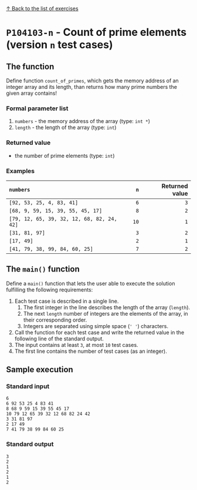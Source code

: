 
[↑ Back to the list of exercises](./README.md)

# `P104103-n` - Count of prime elements (version `n` test cases)

## The function

Define function `count_of_primes`, which gets the memory address of an integer array and its length, than returns how many prime numbers the given array contains!

### Formal parameter list
         
1. `numbers` - the memory address of the array (type: `int *`)
1. `length` - the length of the array (type: `int`)


### Returned value

* the number of prime elements (type: `int`)

### Examples

| `numbers` | `n` | Returned value | 
| :--- | ---: | ---: | 
| `[92, 53, 25, 4, 83, 41]` | `6` | `3` |
| `[68, 9, 59, 15, 39, 55, 45, 17]` | `8` | `2` |
| `[79, 12, 65, 39, 32, 12, 68, 82, 24, 42]` | `10` | `1` |
| `[31, 81, 97]` | `3` | `2` |
| `[17, 49]` | `2` | `1` |
| `[41, 79, 38, 99, 84, 60, 25]` | `7` | `2` |

## The `main()` function

Define a `main()` function that lets the user able to execute the solution fulfilling the following requirements:

1. Each test case is described in a single line.
    1. The first integer in the line describes the length of the array (`length`).
    1. The next `length` number of integers are the elements of the array, in their corresponding order.
    1. Integers are separated using simple space (`' '`) characters.
1. Call the function for each test case and write the returned value in the following line of the standard output.
1. The input contains at least `3`, at most `10` test cases.
1. The first line contains the number of test cases (as an integer).

## Sample execution

### Standard input

```
6
6 92 53 25 4 83 41
8 68 9 59 15 39 55 45 17
10 79 12 65 39 32 12 68 82 24 42
3 31 81 97
2 17 49
7 41 79 38 99 84 60 25
```

### Standard output

```
3
2
1
2
1
2
```